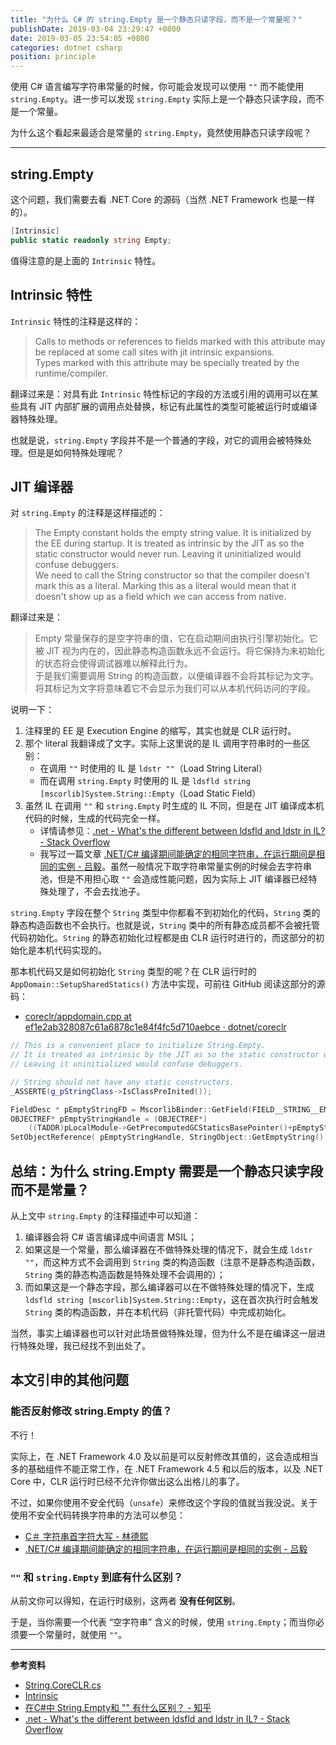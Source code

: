 ```yaml
---
title: "为什么 C# 的 string.Empty 是一个静态只读字段，而不是一个常量呢？"
publishDate: 2019-03-04 23:29:47 +0800
date: 2019-03-05 23:54:05 +0800
categories: dotnet csharp
position: principle
---
```


使用 C# 语言编写字符串常量的时候，你可能会发现可以使用 `""` 而不能使用 `string.Empty`。进一步可以发现 `string.Empty` 实际上是一个静态只读字段，而不是一个常量。

为什么这个看起来最适合是常量的 `string.Empty`，竟然使用静态只读字段呢？

---

<div id="toc"></div>

## string.Empty

这个问题，我们需要去看 .NET Core 的源码（当然 .NET Framework 也是一样的）。

```csharp
[Intrinsic]
public static readonly string Empty;
```

值得注意的是上面的 `Intrinsic` 特性。

## Intrinsic 特性

`Intrinsic` 特性的注释是这样的：

> Calls to methods or references to fields marked with this attribute may be replaced at some call sites with jit intrinsic expansions.  
> Types marked with this attribute may be specially treated by the runtime/compiler.

翻译过来是：对具有此 `Intrinsic` 特性标记的字段的方法或引用的调用可以在某些具有 JIT 内部扩展的调用点处替换，标记有此属性的类型可能被运行时或编译器特殊处理。

也就是说，`string.Empty` 字段并不是一个普通的字段，对它的调用会被特殊处理。但是是如何特殊处理呢？

## JIT 编译器

对 `string.Empty` 的注释是这样描述的：

> The Empty constant holds the empty string value. It is initialized by the EE during startup. It is treated as intrinsic by the JIT as so the static constructor would never run. Leaving it uninitialized would confuse debuggers.  
> We need to call the String constructor so that the compiler doesn't mark this as a literal. Marking this as a literal would mean that it doesn't show up as a field which we can access from native.

翻译过来是：

> Empty 常量保存的是空字符串的值，它在启动期间由执行引擎初始化。它被 JIT 视为内在的，因此静态构造函数永远不会运行。将它保持为未初始化的状态将会使得调试器难以解释此行为。  
> 于是我们需要调用 String 的构造函数，以便编译器不会将其标记为文字。将其标记为文字将意味着它不会显示为我们可以从本机代码访问的字段。

说明一下：

1. 注释里的 EE 是 Execution Engine 的缩写，其实也就是 CLR 运行时。
1. 那个 literal 我翻译成了文字。实际上这里说的是 IL 调用字符串时的一些区别：
    - 在调用 `""` 时使用的 IL 是 `ldstr ""`（Load String Literal）
    - 而在调用 `string.Empty` 时使用的 IL 是 `ldsfld string [mscorlib]System.String::Empty`（Load Static Field）
1. 虽然 IL 在调用 `""` 和 `string.Empty` 时生成的 IL 不同，但是在 JIT 编译成本机代码的时候，生成的代码完全一样。
    - 详情请参见：[.net - What's the different between ldsfld and ldstr in IL? - Stack Overflow](https://stackoverflow.com/a/3674336/6233938)
    - 我写过一篇文章 [.NET/C# 编译期间能确定的相同字符串，在运行期间是相同的实例 - 吕毅](/post/same-strings-at-compile-time-are-the-same-instances-at-runtime.html)。虽然一般情况下取字符串常量实例的时候会去字符串池，但是不用担心取 `""` 会造成性能问题，因为实际上 JIT 编译器已经特殊处理了，不会去找池子。

`string.Empty` 字段在整个 `String` 类型中你都看不到初始化的代码，`String` 类的静态构造函数也不会执行。也就是说，`String` 类中的所有静态成员都不会被托管代码初始化。`String` 的静态初始化过程都是由 CLR 运行时进行的，而这部分的初始化是本机代码实现的。

那本机代码又是如何初始化 `String` 类型的呢？在 CLR 运行时的 `AppDomain::SetupSharedStatics()` 方法中实现，可前往 GitHub 阅读这部分的源码：

- [coreclr/appdomain.cpp at ef1e2ab328087c61a6878c1e84f4fc5d710aebce · dotnet/coreclr](https://github.com/dotnet/coreclr/blob/ef1e2ab328087c61a6878c1e84f4fc5d710aebce/src/vm/appdomain.cpp#L7735)

```cpp
// This is a convenient place to initialize String.Empty.
// It is treated as intrinsic by the JIT as so the static constructor would never run.
// Leaving it uninitialized would confuse debuggers.

// String should not have any static constructors.
_ASSERTE(g_pStringClass->IsClassPreInited());

FieldDesc * pEmptyStringFD = MscorlibBinder::GetField(FIELD__STRING__EMPTY);
OBJECTREF* pEmptyStringHandle = (OBJECTREF*)
    ((TADDR)pLocalModule->GetPrecomputedGCStaticsBasePointer()+pEmptyStringFD->GetOffset());
SetObjectReference( pEmptyStringHandle, StringObject::GetEmptyString(), this );
```

## 总结：为什么 string.Empty 需要是一个静态只读字段而不是常量？

从上文中 `string.Empty` 的注释描述中可以知道：

1. 编译器会将 C# 语言编译成中间语言 MSIL；
1. 如果这是一个常量，那么编译器在不做特殊处理的情况下，就会生成 `ldstr ""`，而这种方式不会调用到 `String` 类的构造函数（注意不是静态构造函数，`String` 类的静态构造函数是特殊处理不会调用的）；
1. 而如果这是一个静态字段，那么编译器可以在不做特殊处理的情况下，生成 `ldsfld string [mscorlib]System.String::Empty`，这在首次执行时会触发 `String` 类的构造函数，并在本机代码（非托管代码）中完成初始化。

当然，事实上编译器也可以针对此场景做特殊处理，但为什么不是在编译这一层进行特殊处理，我已经找不到出处了。

## 本文引申的其他问题

### 能否反射修改 string.Empty 的值？

不行！

实际上，在 .NET Framework 4.0 及以前是可以反射修改其值的，这会造成相当多的基础组件不能正常工作，在 .NET Framework 4.5 和以后的版本，以及 .NET Core 中，CLR 运行时已经不允许你做出这么出格儿的事了。

不过，如果你使用不安全代码（`unsafe`）来修改这个字段的值就当我没说。关于使用不安全代码转换字符串的方法可以参见：

- [C＃ 字符串首字符大写 - 林德熙](https://lindexi.gitee.io/post/C-%E5%AD%97%E7%AC%A6%E4%B8%B2%E9%A6%96%E5%AD%97%E7%AC%A6%E5%A4%A7%E5%86%99.html)
- [.NET/C# 编译期间能确定的相同字符串，在运行期间是相同的实例 - 吕毅](/post/same-strings-at-compile-time-are-the-same-instances-at-runtime.html)

### `""` 和 `string.Empty` 到底有什么区别？

从前文你可以得知，在运行时级别，这两者 **没有任何区别**。

于是，当你需要一个代表 “空字符串” 含义的时候，使用 `string.Empty`；而当你必须要一个常量时，就使用 `""`。

---

**参考资料**

- [String.CoreCLR.cs](https://source.dot.net/#System.Private.CoreLib/src/System/String.CoreCLR.cs,c9f70a27facb27cf)
- [Intrinsic](https://source.dot.net/#System.Private.CoreLib/shared/System/Runtime/CompilerServices/IntrinsicAttribute.cs,0b1553fdd9183e62,references)
- [在C#中 String.Empty和 "" 有什么区别？ - 知乎](https://www.zhihu.com/question/24811218)
- [.net - What's the different between ldsfld and ldstr in IL? - Stack Overflow](https://stackoverflow.com/a/3674336/6233938)
